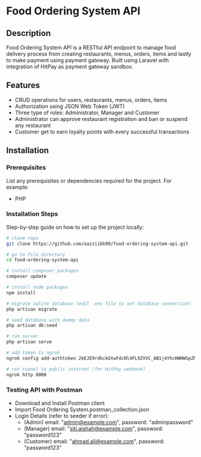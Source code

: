 # Food Ordering System API

## Description

Food Ordering System API is a RESTful API endpoint to manage food delivery process from creating restaurants, menus, orders, items and lastly to make payment using payment gateway. Built using Laravel with integration of HitPay as payment gateway sandbox.

## Features

- CRUD operations for users, restaurants, menus, orders, items
- Authorization using JSON Web Token (JWT)
- Three type of roles: Administrator, Manager and Customer
- Administrator can approve restaurant registration and ban or suspend any restaurant
- Customer get to earn loyalty points with every successful transactions

## Installation

### Prerequisites

List any prerequisites or dependencies required for the project. For example:

- PHP

### Installation Steps

Step-by-step guide on how to set up the project locally:

```bash
# clone repo
git clone https://github.com/aazziibb99/food-ordering-system-api.git

# go to file directory
cd food-ordering-system-api

# install composer packages
composer update

# install node packages
npm install

# migrate sqlite database (edit .env file to set database connection)
php artisan migrate

# seed database with dummy data
php artisan db:seed

# run server
php artisan serve

# add token to ngrok
ngrok config add-authtoken 2kEJE9rdkckGtwFdcNl4FL9ZVVC_AB1j4YhcHWHWSpZNa6fj

# run tunnel to public internet (for HitPay webhook)
ngrok http 8000
```

### Testing API with Postman

- Download and Install Postman client
- Import Food Ordering System.postman_collection.json
- Login Details (refer to seeder if error):
  + (Admin) email: "admin@example.com", password: "adminpassword"
  + (Manager) email: "siti.aishah@example.com", password: "password123"
  + (Customer) email: "ahmad.ali@example.com", password: "password123"
